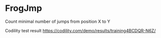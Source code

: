 # FrogJmp
Count minimal number of jumps from position X to Y

Codility test result https://codility.com/demo/results/training4BCDQR-N6Z/
